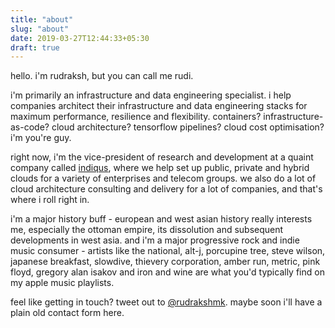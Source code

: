 ```yaml
---
title: "about"
slug: "about"
date: 2019-03-27T12:44:33+05:30
draft: true
---
```


hello. i'm rudraksh, but you can call me rudi.

i'm primarily an infrastructure and data engineering specialist. i help companies architect their infrastructure and data engineering stacks for maximum performance, resilience and flexibility. containers? infrastructure-as-code? cloud architecture? tensorflow pipelines? cloud cost optimisation? i'm you're guy.

right now, i'm the vice-president of research and development at a quaint company called [indiqus](https://indiqus.com), where we help set up public, private and hybrid clouds for a variety of enterprises and telecom groups. we also do a lot of cloud architecture consulting and delivery for a lot of companies, and that's where i roll right in.

i'm a major history buff - european and west asian history really interests me, especially the ottoman empire, its dissolution and subsequent developments in west asia. and i'm a major progressive rock and indie music consumer - artists like the national, alt-j, porcupine tree, steve wilson, japanese breakfast, slowdive, thievery corporation, amber run, metric, pink floyd, gregory alan isakov and iron and wine are what you'd typically find on my apple music playlists.

feel like getting in touch? tweet out to [@rudrakshmk](https://twitter.com/rudrakshmk). maybe soon i'll have a plain old contact form here.